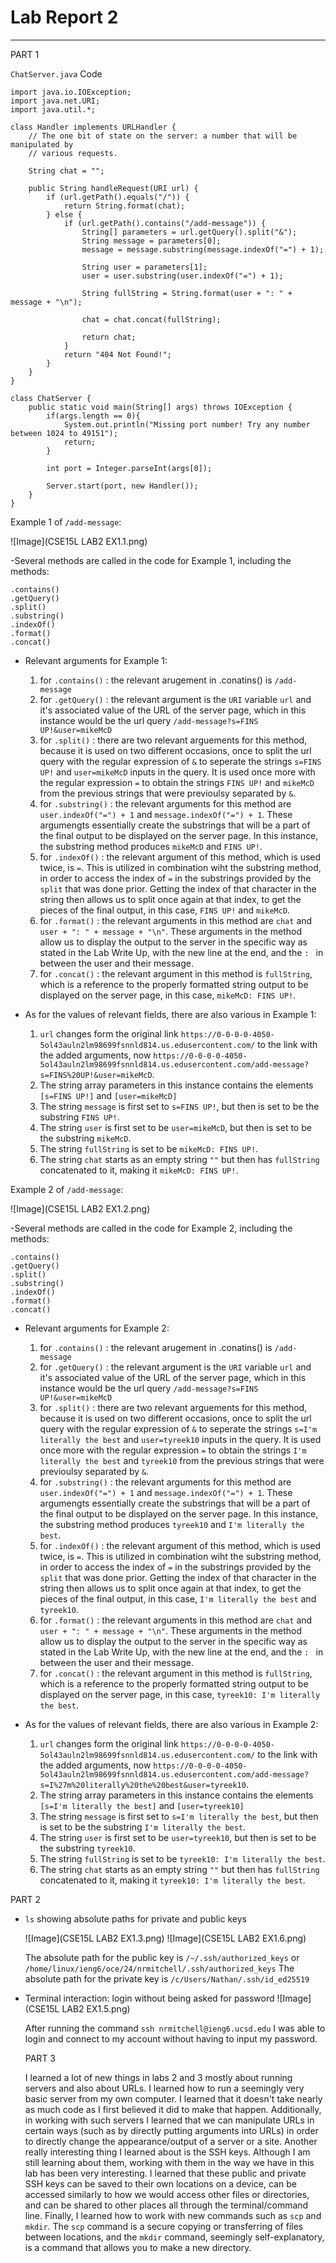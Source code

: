 # Lab Report 2
---

PART 1

`ChatServer.java` Code
```
import java.io.IOException;
import java.net.URI;
import java.util.*;

class Handler implements URLHandler {
    // The one bit of state on the server: a number that will be manipulated by
    // various requests.

    String chat = "";

    public String handleRequest(URI url) {
        if (url.getPath().equals("/")) {
            return String.format(chat);
        } else {
            if (url.getPath().contains("/add-message")) {
                String[] parameters = url.getQuery().split("&");
                String message = parameters[0];
                message = message.substring(message.indexOf("=") + 1);

                String user = parameters[1];
                user = user.substring(user.indexOf("=") + 1);

                String fullString = String.format(user + ": " + message + "\n");

                chat = chat.concat(fullString);

                return chat;
            }
            return "404 Not Found!";
        }
    }
}

class ChatServer {
    public static void main(String[] args) throws IOException {
        if(args.length == 0){
            System.out.println("Missing port number! Try any number between 1024 to 49151");
            return;
        }

        int port = Integer.parseInt(args[0]);

        Server.start(port, new Handler());
    }
}
```

Example 1 of `/add-message`:

![Image](CSE15L LAB2 EX1.1.png)

-Several methods are called in the code for Example 1, including the methods:
```
.contains()
.getQuery()
.split()
.substring()
.indexOf()
.format()
.concat()
```

- Relevant arguments for Example 1:
  1. for `.contains()` : the relevant arugement in .conatins() is `/add-message`
  2. for `.getQuery()` : the relevant argument is the `URI` variable `url` and it's associated value of the URL of the server page, which
                        in this instance would be the url query `/add-message?s=FINS UP!&user=mikeMcD`
  3. for `.split()` : there are two relevant arguements for this method, because it is used on two different occasions, once to
                      split the url query with the regular expression of `&` to seperate the strings `s=FINS UP!` and `user=mikeMcD` 
                      inputs in the query. It is used once more with the regular expression `=` to obtain the strings `FINS UP!` and
                      `mikeMcD` from the previous strings that were previoulsy separated by `&`.
  4. for `.substring()` : the relevant arguments for this method are `user.indexOf("=") + 1` and `message.indexOf("=") + 1`. These argumengts
                          essentially create the substrings that will be a part of the final output to be displayed on the server page. In this
                          instance, the substring method produces `mikeMcD` and `FINS UP!`.
  5. for `.indexOf()` : the relevant argument of this method, which is used twice, is `=`. This is utilized in combination wiht the substring method,
                        in order to access the index of `=` in the substrings provided by the `split` that was done prior. Getting the index of that
                        character in the string then allows us to split once again at that index, to get the pieces of the final output, in this case,
                        `FINS UP!` and `mikeMcD`.
  9. for `.format()` : the relevant arguments in this method are `chat` and `user + ": " + message + "\n"`. These arguments in the method allow us to
                       display the output to the server in the specific way as stated in the Lab Write Up, with the new line at the end, and the `: ` in
                       between the user and their message. 
  11. for `.concat()` : the relevant argument in this method is `fullString`, which is a reference to the properly formatted string output to be displayed
                        on the server page, in this case, `mikeMcD: FINS UP!`.

- As for the values of relevant fields, there are also various in Example 1:
  1. `url` changes form the original link `https://0-0-0-0-4050-5ol43auln2lm98699fsnnld814.us.edusercontent.com/` to the link with the added arguments, 
     now `https://0-0-0-0-4050-5ol43auln2lm98699fsnnld814.us.edusercontent.com/add-message?s=FINS%20UP!&user=mikeMcD`. 
  2. The string array parameters in this instance contains the elements `[s=FINS UP!]` and `[user=mikeMcD]`
  3. The string `message` is first set to `s=FINS UP!`, but then is set to be the substring `FINS UP!`.
  4. The string `user` is first set to be `user=mikeMcD`, but then is set to be the substring `mikeMcD`.
  5. The string `fullString` is set to be `mikeMcD: FINS UP!`.
  6. The string `chat` starts as an empty string `""` but then has `fullString` concatenated to it, making it `mikeMcD: FINS UP!`.


Example 2 of `/add-message`:

![Image](CSE15L LAB2 EX1.2.png)

-Several methods are called in the code for Example 2, including the methods:
```
.contains()
.getQuery()
.split()
.substring()
.indexOf()
.format()
.concat()
```

- Relevant arguments for Example 2:
  1. for `.contains()` : the relevant arugement in .conatins() is `/add-message`
  2. for `.getQuery()` : the relevant argument is the `URI` variable `url` and it's associated value of the URL of the server page, which
                         in this instance would be the url query `/add-message?s=FINS UP!&user=mikeMcD`
  3. for `.split()` : there are two relevant arguements for this method, because it is used on two different occasions, once to
                      split the url query with the regular expression of `&` to seperate the strings `s=I'm literally the best` and `user=tyreek10` 
                      inputs in the query. It is used once more with the regular expression `=` to obtain the strings `I'm literally the best` and
                      `tyreek10` from the previous strings that were previoulsy separated by `&`.
  4. for `.substring()` : the relevant arguments for this method are `user.indexOf("=") + 1` and `message.indexOf("=") + 1`. These argumengts
                          essentially create the substrings that will be a part of the final output to be displayed on the server page. In this
                          instance, the substring method produces `tyreek10` and `I'm literally the best`.
  5. for `.indexOf()` : the relevant argument of this method, which is used twice, is `=`. This is utilized in combination wiht the substring method,
                        in order to access the index of `=` in the substrings provided by the `split` that was done prior. Getting the index of that
                        character in the string then allows us to split once again at that index, to get the pieces of the final output, in this case,
                        `I'm literally the best` and `tyreek10`.
  9. for `.format()` : the relevant arguments in this method are `chat` and `user + ": " + message + "\n"`. These arguments in the method allow us to
                       display the output to the server in the specific way as stated in the Lab Write Up, with the new line at the end, and the `: ` in
                       between the user and their message. 
  11. for `.concat()` : the relevant argument in this method is `fullString`, which is a reference to the properly formatted string output to be displayed
                        on the server page, in this case, `tyreek10: I'm literally the best`.

- As for the values of relevant fields, there are also various in Example 2:
  1. `url` changes form the original link `https://0-0-0-0-4050-5ol43auln2lm98699fsnnld814.us.edusercontent.com/` to the link with the added arguments,
      now `https://0-0-0-0-4050-5ol43auln2lm98699fsnnld814.us.edusercontent.com/add-message?s=I%27m%20literally%20the%20best&user=tyreek10`. 
  2. The string array parameters in this instance contains the elements `[s=I'm literally the best]` and `[user=tyreek10]`
  3. The string `message` is first set to `s=I'm literally the best`, but then is set to be the substring `I'm literally the best`.
  4. The string `user` is first set to be `user=tyreek10`, but then is set to be the substring `tyreek10`.
  5. The string `fullString` is set to be `tyreek10: I'm literally the best`.
  6. The string `chat` starts as an empty string `""` but then has `fullString` concatenated to it, making it `tyreek10: I'm literally the best`.


 PART 2

- `ls` showing absolute paths for private and public keys

  ![Image](CSE15L LAB2 EX1.3.png)
  ![Image](CSE15L LAB2 EX1.6.png)

  The absolute path for the public key is `/~/.ssh/authorized_keys` or `/home/linux/ieng6/oce/24/nrmitchell/.ssh/authorized_keys`
  The absolute path for the private key is `/c/Users/Nathan/.ssh/id_ed25519`

- Terminal interaction: login without being asked for password
  ![Image](CSE15L LAB2 EX1.5.png)

  After running the command `ssh nrmitchell@ieng6.ucsd.edu` I was able to login and connect to my account
  without having to input my password.

  PART 3

  I learned a lot of new things in labs 2 and 3 mostly about running servers and also about URLs. I learned how to run a seemingly very basic server from my own
  computer. I learned that it doesn't take nearly as much code as I first believed it did to make that happen. Additionally, in working with such servers I learned that
  we can manipulate URLs in certain ways (such as by directly putting arguments into URLs) in order to directly change the appearance/output of a server or a site. Another
  really interesting thing I learned about is the SSH keys. Although I am still learning about them, working with them in the way we have in this lab has been very interesting.
  I learned that these public and private SSH keys can be saved to their own locations on a device, can be accessed similarly to how we would access other files or directories,
  and can be shared to other places all through the terminal/command line. Finally, I learned how to work with new commands such as `scp` and `mkdir`. The `scp` command is a secure
  copying or transferring of files between locations, and the `mkdir` command, seemingly self-explanatory, is a command that allows you to make a new directory.
  
 
